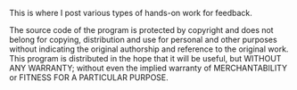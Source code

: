 This is where I post various types of hands-on work for feedback.

The source code of the program is protected by copyright and does not 
belong for copying, distribution and use for personal and other 
purposes without indicating the original authorship and reference to 
the original work.
This program is distributed in the hope that 
it will be useful, but WITHOUT ANY WARRANTY; 
without even the implied warranty of
MERCHANTABILITY or FITNESS FOR A PARTICULAR PURPOSE. 
